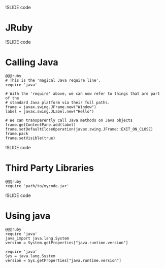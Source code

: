 !SLIDE code
# JRuby

!SLIDE code
# Calling Java

    @@@ruby
    # This is the 'magical Java require line'.
    require 'java'

    # With the 'require' above, we can now refer to things that are part of the
    # standard Java platform via their full paths.
    frame = javax.swing.JFrame.new("Window")
    label = javax.swing.JLabel.new("Hello")

    # We can transparently call Java methods on Java objects
    frame.getContentPane.add(label)
    frame.setDefaultCloseOperation(javax.swing.JFrame::EXIT_ON_CLOSE)
    frame.pack
    frame.setVisible(true)

!SLIDE code
# Third Party Libraries

    @@@ruby
    require 'path/to/mycode.jar'

!SLIDE code
# Using java


    @@@ruby
    require 'java'
    java_import java.lang.System
    version = System.getProperties["java.runtime.version"]

    require 'java'
    Sys = java.lang.System
    version = Sys.getProperties["java.runtime.version"]


